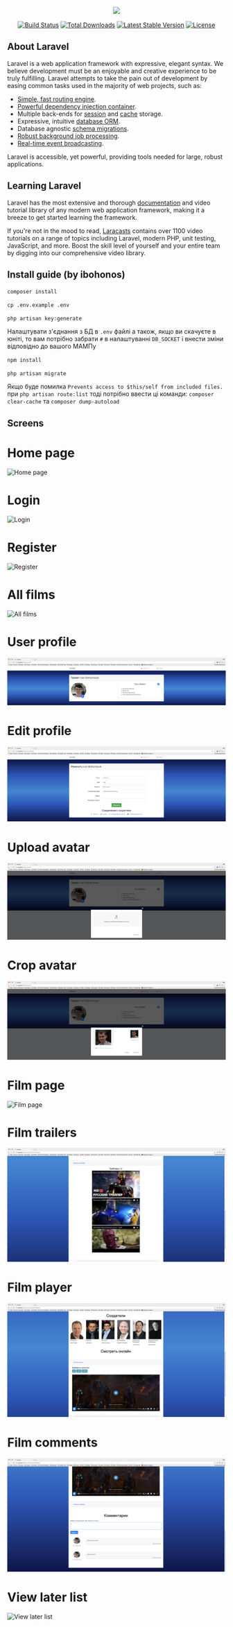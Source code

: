 <p align="center"><img src="https://laravel.com/assets/img/components/logo-laravel.svg"></p>

<p align="center">
<a href="https://travis-ci.org/laravel/framework"><img src="https://travis-ci.org/laravel/framework.svg" alt="Build Status"></a>
<a href="https://packagist.org/packages/laravel/framework"><img src="https://poser.pugx.org/laravel/framework/d/total.svg" alt="Total Downloads"></a>
<a href="https://packagist.org/packages/laravel/framework"><img src="https://poser.pugx.org/laravel/framework/v/stable.svg" alt="Latest Stable Version"></a>
<a href="https://packagist.org/packages/laravel/framework"><img src="https://poser.pugx.org/laravel/framework/license.svg" alt="License"></a>
</p>

## About Laravel

Laravel is a web application framework with expressive, elegant syntax. We believe development must be an enjoyable and creative experience to be truly fulfilling. Laravel attempts to take the pain out of development by easing common tasks used in the majority of web projects, such as:

- [Simple, fast routing engine](https://laravel.com/docs/routing).
- [Powerful dependency injection container](https://laravel.com/docs/container).
- Multiple back-ends for [session](https://laravel.com/docs/session) and [cache](https://laravel.com/docs/cache) storage.
- Expressive, intuitive [database ORM](https://laravel.com/docs/eloquent).
- Database agnostic [schema migrations](https://laravel.com/docs/migrations).
- [Robust background job processing](https://laravel.com/docs/queues).
- [Real-time event broadcasting](https://laravel.com/docs/broadcasting).

Laravel is accessible, yet powerful, providing tools needed for large, robust applications.

## Learning Laravel

Laravel has the most extensive and thorough [documentation](https://laravel.com/docs) and video tutorial library of any modern web application framework, making it a breeze to get started learning the framework.

If you're not in the mood to read, [Laracasts](https://laracasts.com) contains over 1100 video tutorials on a range of topics including Laravel, modern PHP, unit testing, JavaScript, and more. Boost the skill level of yourself and your entire team by digging into our comprehensive video library.

## Install guide (by ibohonos)

`composer install`

`cp .env.example .env` 

`php artisan key:generate`

Налаштувати з'єднання з БД в `.env` файлі а також, якщо ви скачуєте в юніті,
то вам потрібно забрати `#` в налаштуванні `DB_SOCKET` і внести зміни відповідно до вашого МАМПу

`npm install`

`php artisan migrate`

Якщо буде помилка `Prevents access to $this/self from included files.` при `php artisan route:list` тоді потрібно ввести ці команди: `composer clear-cache` та `composer dump-autoload`

## Screens

# Home page

![Home page](screens/1.png)

# Login

![Login](screens/2.png)

# Register

![Register](screens/3.png)

# All films

![All films](screens/4.png)

# User profile

![User profile](screens/5.png)

# Edit profile

![Edit profile](screens/6.png)

# Upload avatar

![Upload avatar](screens/7.png)

# Crop avatar

![Crop avatar](screens/8.png)

# Film page

![Film page](screens/9.png)

# Film trailers

![Film trailers](screens/10.png)

# Film player

![Film player](screens/11.png)

# Film comments

![Film comments](screens/12.png)

# View later list

![View later list](screens/13.png)